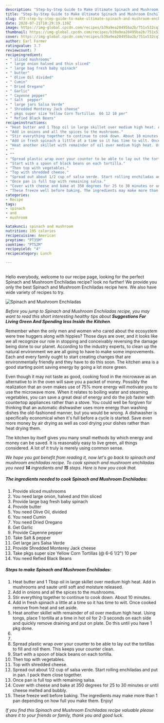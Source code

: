 ```yaml
---
description: "Step-by-Step Guide to Make Ultimate Spinach and Mushroom Enchiladas"
title: "Step-by-Step Guide to Make Ultimate Spinach and Mushroom Enchiladas"
slug: 473-step-by-step-guide-to-make-ultimate-spinach-and-mushroom-enchiladas
date: 2020-07-21T10:29:19.139Z
image: https://img-global.cpcdn.com/recipes/b39a9ea20495ba2b/751x532cq70/spinach-and-mushroom-enchiladas-recipe-main-photo.jpg
thumbnail: https://img-global.cpcdn.com/recipes/b39a9ea20495ba2b/751x532cq70/spinach-and-mushroom-enchiladas-recipe-main-photo.jpg
cover: https://img-global.cpcdn.com/recipes/b39a9ea20495ba2b/751x532cq70/spinach-and-mushroom-enchiladas-recipe-main-photo.jpg
author: Earl Farmer
ratingvalue: 3.7
reviewcount: 7
recipeingredient:
- " sliced mushrooms"
- " large onion halved and thin sliced"
- " large bag fresh baby spinach"
- " butter"
- " Olive Oil divided"
- " Cumin"
- " Dried Oregano"
- " Garlic"
- " Cayenne pepper"
- " Salt  pepper"
- " large jars Salsa Verde"
- " Shredded Monterey Jack cheese"
- " pkgs super size Yellow Corn Tortillas  66 12 10 per"
- " Refied Black Beans"
recipeinstructions:
- "Heat butter and 1 Tbsp oil in large skillet over medium high heat. Add in mushrooms and saute until soft and moisture released."
- "Add in onions and all the spices to the mushrooms."
- "Stir everything together to continue to cook down. About 10 minutes."
- "Add in fresh spinach a little at a time so it has time to wilt. Once cooked remove from heat and set aside."
- "Heat another skillet with remainder of oil over medium high heat. Using tongs, place 1 tortilla at a time in hot oil for 2-3 seconds on each side and quickly remove draining and put on plate. Do this until you have 1 pkg done."
- ""
- ""
- "Spread plastic wrap over your counter to be able to lay out the tortillas to fill and roll them. This keeps your counter clean."
- "Start with a spoon of black beans on each tortilla."
- "Then top with vegetables."
- "Top with shredded cheese."
- "Spread out about 1/2 cup of salsa verde. Start rolling enchiladas and put in pan. I pack them close together."
- "Once pan is full top with remaining salsa."
- "Cover with cheese and bake at 350 degrees for 25 to 30 minutes or until cheese melted and bubbly."
- "These freeze well before baking. The ingredients may make more than 1 pan depending on how full you make them. Enjoy!"
categories:
- Recipe
tags:
- spinach
- and
- mushroom

katakunci: spinach and mushroom 
nutrition: 195 calories
recipecuisine: American
preptime: "PT35M"
cooktime: "PT52M"
recipeyield: "4"
recipecategory: Lunch

---
```

<br>
Hello everybody, welcome to our recipe page, looking for the perfect Spinach and Mushroom Enchiladas recipe? look no further! We provide you only the best Spinach and Mushroom Enchiladas recipe here. We also have wide variety of recipes to try.
<br>


![Spinach and Mushroom Enchiladas](https://img-global.cpcdn.com/recipes/b39a9ea20495ba2b/751x532cq70/spinach-and-mushroom-enchiladas-recipe-main-photo.jpg)

<i>Before you jump to Spinach and Mushroom Enchiladas recipe, you may want to read this short interesting healthy tips about 
<strong>Suggestions For Living Green And Spending less Inside the Kitchen</strong>.</i>
</br>

Remember when the only men and women who cared about the ecosystem were tree huggers along with hippies? Those days are over, and it looks like we all recognize our role in stopping and conceivably reversing the damage being done to our planet. According to the industry experts, to clean up the natural environment we are all going to have to make some improvements. Each and every family ought to start creating changes that are environmentally friendly and they have to do this soon. The kitchen area is a good starting point saving energy by going a lot more green.

Even though it may not taste as good, cooking food in the microwave as an alternative to in the oven will save you a packet of money. Possibly the realization that an oven makes use of 75% more energy will motivate you to use the microwave more. When it relates to boiling water and steaming vegetables, you can save a great deal of energy and do the job faster with countertop appliances rather than a stove. You could well be forgiven for thinking that an automatic dishwasher uses more energy than washing dishes the old-fashioned manner, but you would be wrong. A dishwasher is specifically economical when it's full before a cycle is started. Save even more money by air drying as well as cool drying your dishes rather than heat drying them.

The kitchen by itself gives you many small methods by which energy and money can be saved. It is reasonably easy to live green, all things considered. A lot of it truly is merely using common sense.


<i>We hope you got benefit from reading it, now let's go back to spinach and mushroom enchiladas recipe. To cook spinach and mushroom enchiladas you need <strong>14</strong> ingredients and <strong>15</strong> steps. Here is how you cook that.
</i>

##### The ingredients needed to cook Spinach and Mushroom Enchiladas:

1. Provide  sliced mushrooms
1. You need  large onion, halved and thin sliced
1. Provide  large bag fresh baby spinach
1. Provide  butter
1. You need  Olive Oil, divided
1. You need  Cumin
1. You need  Dried Oregano
1. Get  Garlic
1. Provide  Cayenne pepper
1. Take  Salt &amp; pepper
1. Get  large jars Salsa Verde
1. Provide  Shredded Monterey Jack cheese
1. Take  pkgs super size Yellow Corn Tortillas (@ 6-6 1/2&#34;) 10 per
1. You need  Refied Black Beans


##### Steps to make Spinach and Mushroom Enchiladas:

1. Heat butter and 1 Tbsp oil in large skillet over medium high heat. Add in mushrooms and saute until soft and moisture released.
1. Add in onions and all the spices to the mushrooms.
1. Stir everything together to continue to cook down. About 10 minutes.
1. Add in fresh spinach a little at a time so it has time to wilt. Once cooked remove from heat and set aside.
1. Heat another skillet with remainder of oil over medium high heat. Using tongs, place 1 tortilla at a time in hot oil for 2-3 seconds on each side and quickly remove draining and put on plate. Do this until you have 1 pkg done.
1. 
1. 
1. Spread plastic wrap over your counter to be able to lay out the tortillas to fill and roll them. This keeps your counter clean.
1. Start with a spoon of black beans on each tortilla.
1. Then top with vegetables.
1. Top with shredded cheese.
1. Spread out about 1/2 cup of salsa verde. Start rolling enchiladas and put in pan. I pack them close together.
1. Once pan is full top with remaining salsa.
1. Cover with cheese and bake at 350 degrees for 25 to 30 minutes or until cheese melted and bubbly.
1. These freeze well before baking. The ingredients may make more than 1 pan depending on how full you make them. Enjoy!


<i>If you find this Spinach and Mushroom Enchiladas recipe valuable please share it to your friends or family, thank you and good luck.</i>
